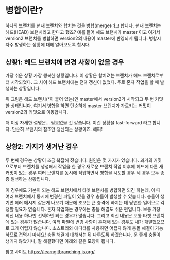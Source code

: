 # 병합이란?
하나의 브랜치를 현재 브랜치와 합치는 것을 병합(merge)라고 합니다. 현재 브랜치는 헤드(HEAD) 브랜치라고 한다고 했죠? 예를 들어 헤드 브랜치가 master 이고 여기서 version2 브랜치를 병합하면 version2의 내용이 master에 반영되게 됩니다. 병합시 자주 발생하는 상황에 대해 알아보도록 합시다.

## 상황1: 헤드 브랜치에 변경 사항이 없을 경우
가장 쉬운 상황
가장 행복한 상황입니다. 이 상황은
합치려는 브랜치가 헤드 브랜치로부터 시작되었다.
그 사이 헤드 브랜치에는 전혀 갱신이 없었다.
주로 혼자 작업을 할 때 발생하는 상황입니다.

위 그림은 헤드 브랜치(*이 붙어 있는)인 master에서 version2가 시작되고 두 번 커밋한 상태입니다. 여기서 병합을 하면 단순하게 master 브랜치가 가르키는 커밋이 version2의 커밋으로 이동합니다.


더 이상 자세한 설명은... 필요없을 것 같습니다. 이런 상황을 fast-forward 라고 합니다. 단순히 브랜치의 참조만 갱신되는 상황이죠. 해피!

## 상황2: 가지가 생겨난 경우
두 번째 경우는 상황이 조금 복잡해 졌습니다. 원인은 몇 가지가 있습니다.
과거의 커밋으로부터 브랜치를 생성해서 작업을 한 경우
새로운 브랜치 작업 이후에 헤드에 다른 새 커밋이 있는 경우
여러 브랜치를 동시에 작업하면서 병합을 시도할 경우
세 경우 모두 종종 발생하는 상황입니다.


이 경우에도 기본이 되는 헤드 브랜치에서 타겟 브랜치를 병합하면 되긴 하는데, 이 때 여러 브랜치에서 동시에 변경한 파일이 있을 경우 충돌이 발생할 수 있습니다. 충돌이 생기면 에러 메시지 같은게 나오기 때문에 초보는 큰 충격에 빠지는 데 당연한 일이므로 걱정할 필요가 없습니다. 혼자 작업하는 경우에는 충돌 해결도 쉬운 편입니다.
보통 가장 최신 내용 하나만 선택하면 되는 경우가 많습니다.
그리고 최신 내용은 보통 타겟 브랜치에 있는 경우가 많습니다.
여러 파일에 변경 사항이 혼재해 있는 경우도 내가 개발했으므로 크게 어렵지 않습니다.
소스트리와 에디터를 사용하면 어렵지 않게 충돌 해결이 가능하므로 겁먹지 마세요! 충돌 해결에 대해서는 뒤 다루도록 하겠습니다. 운 좋게 충돌이 생기지 않았거나, 잘 해결했다면 아래와 같은 모양이 됩니다.


참고 사이트
https://learngitbranching.js.org/ 